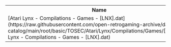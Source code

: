 <table>
<tr><th>Name</th><th>Size</th></tr>
<tr><td>
[Atari Lynx - Compilations - Games - [LNX].dat](https://raw.githubusercontent.com/open-retrogaming-archive/dat-catalog/main/root/basic/TOSEC/Atari/Lynx/Compilations/Games/[LNX]/Atari Lynx - Compilations - Games - [LNX].dat)
</td><td>1282</td></tr>
</table>
